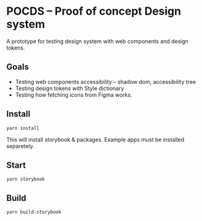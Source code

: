 # POCDS – Proof of concept Design system

A prototype for testing design system with web components and design tokens.

## Goals

* Testing web components accessibility – shadow dom, accessibility tree
* Testing design tokens with Style dictionary
* Testing how fetching icons from Figma works.

## Install

```
yarn install
```

This will install storybook & packages. Example apps must be installed separetely.


## Start

```
yarn storybook
```


## Build

```
yarn build-storybook
```
